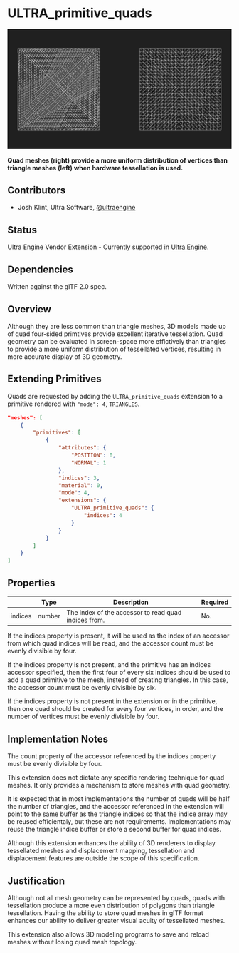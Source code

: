 # ULTRA_primitive_quads

![](figures/tess_compare.png)

**Quad meshes (right) provide a more uniform distribution of vertices than triangle meshes (left) when hardware tessellation is used.**

## Contributors

- Josh Klint, Ultra Software, [@ultraengine](https://github.com/ultraengine)

## Status

Ultra Engine Vendor Extension - Currently supported in [Ultra Engine](https://www.ultraengine.com).

## Dependencies

Written against the glTF 2.0 spec.

## Overview

Although they are less common than triangle meshes, 3D models made up of quad four-sided primtives provide excellent iterative tessellation. Quad geometry can be evaluated in screen-space more effictively than triangles to provide a more uniform distribution of tessellated vertices, resulting in more accurate display of 3D geometry.

## Extending Primitives

Quads are requested by adding the `ULTRA_primitive_quads` extension to a primitive rendered with `"mode": 4`, `TRIANGLES`.

```json
"meshes": [
    {
        "primitives": [
            {
                "attributes": {
                    "POSITION": 0,
                    "NORMAL": 1
                },
                "indices": 3,
                "material": 0,
                "mode": 4,
                "extensions": {
                    "ULTRA_primitive_quads": {
                        "indices": 4
                    }
                }
            }
        ]
    }
]
```

## Properties

| | Type | Description | Required |
|---|---|---|---|
| indices | number | The index of the accessor to read quad indices from. | No. |

If the indices property is present, it will be used as the index of an accessor from which quad indices will be read, and the accessor count must be evenly divisible by four.

If the indices property is not present, and the primitive has an indices accessor specified, then the first four of every six indices should be used to add a quad primitive to the mesh, instead of creating triangles. In this case, the accessor count must be evenly divisible by six.

If the indices property is not present in the extension or in the primitive, then one quad should be created for every four vertices, in order, and the number of vertices must be evenly divisible by four.

## Implementation Notes

The count property of the accessor referenced by the indices property must be evenly divisible by four.

This extension does not dictate any specific rendering technique for quad meshes. It only provides a mechanism to store meshes with quad geometry.

It is expected that in most implementations the number of quads will be half the number of triangles, and the accessor referenced in the extension will point to the same buffer as the triangle indices so that the indice array may be reused efficientaly, but these are not requirements. Implementations may reuse the triangle indice buffer or store a second buffer for quad indices.

Although this extension enhances the ability of 3D renderers to display tessellated meshes and displacement mapping, tessellation and displacement features are outside the scope of this specification.

## Justification

Although not all mesh geometry can be represented by quads, quads with tessellation produce a more even distribution of polygons than triangle tessellation. Having the ability to store quad meshes in glTF format enhances our ability to deliver greater visual acuity of tessellated meshes.

This extension also allows 3D modeling programs to save and reload meshes without losing quad mesh topology.
